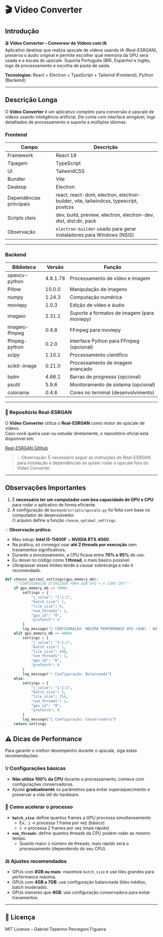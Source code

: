 # 🎬 Video Converter

## Introdução
🎬 **Video Converter – Conversor de Vídeos com IA**  
Aplicativo desktop que realiza upscale de vídeos usando IA (Real-ESRGAN), preserva o áudio original e permite escolher qual memória da GPU será usada e a escala do upscale. Suporta Português (BR), Espanhol e Inglês, logs de processamento e escolha de pasta de saída.

**Tecnologias:** React + Electron + TypeScript + Tailwind (Frontend), Python (Backend)

---

## Descrição Longa

O **Video Converter** é um aplicativo completo para conversão e upscale de vídeos usando inteligência artificial. Ele conta com interface amigável, logs detalhados de processamento e suporte a múltiplos idiomas.

### Frontend

| Campo | Descrição |
|-------|-----------|
| Framework | React 18 |
| Tipagem | TypeScript |
| UI | TailwindCSS |
| Bundler | Vite |
| Desktop | Electron |
| Dependências principais | react, react-dom, electron, electron-builder, vite, tailwindcss, typescript, postcss |
| Scripts úteis | dev, build, preview, electron, electron-dev, dist, dist:dir, pack |
| Observação | `electron-builder` usado para gerar instaladores para Windows (NSIS) |

---

### Backend

| Biblioteca | Versão | Função |
|------------|--------|-------|
| opencv-python | 4.8.1.78 | Processamento de vídeo e imagem |
| Pillow | 10.0.0 | Manipulação de imagens |
| numpy | 1.24.3 | Computação numérica |
| moviepy | 1.0.3 | Edição de vídeo e áudio |
| imageio | 2.31.1 | Suporte a formatos de imagem (para moviepy) |
| imageio-ffmpeg | 0.4.8 | FFmpeg para moviepy |
| ffmpeg-python | 0.2.0 | Interface Python para FFmpeg (opcional) |
| scipy | 1.10.1 | Processamento científico |
| scikit-image | 0.21.0 | Processamento de imagem avançado |
| tqdm | 4.66.1 | Barras de progresso (opcional) |
| psutil | 5.9.6 | Monitoramento de sistema (opcional) |
| colorama | 0.4.6 | Cores no terminal (desenvolvimento) |

---

### 🔗 Repositório Real-ESRGAN

O **Video Converter** utiliza o **Real-ESRGAN** como motor de upscale de vídeos.  
Caso você queira usar ou estudar diretamente, o repositório oficial está disponível em:  

[Real-ESRGAN GitHub](https://github.com/xinntao/Real-ESRGAN)

> 💡 Observação: É necessário seguir as instruções do Real-ESRGAN para instalação e dependências se quiser rodar o upscale fora do Video Converter.  

---


## Observações Importantes

1. É **necessário ter um computador com boa capacidade de GPU e CPU** para rodar o aplicativo de forma eficiente.
2. A configuração de `backend/scripts/upscale.py` foi feita com base no computador do desenvolvedor.  
O arquivo define a função `choose_optimal_settings`.

💡 **Observação prática:**  
- Meu setup: **Intel i5-11400F** + **NVIDIA RTX 4060**.  
- Na prática, só consegui usar **até 2 threads por execução** sem travamentos significativos.  
- Durante o processamento, a CPU ficava entre **70% e 95%** de uso.  
- Eu deixei no código como **1 thread**, o mais básico possível.  
- Ultrapassar esses limites tende a causar sobrecarga e não é recomendado.


```python
def choose_optimal_settings(gpu_memory_mb):
    """CONFIGURAÇÃO OTIMIZADA PARA 8GB GPU + 6 CORE CPU"""
    if gpu_memory_mb >= 7000:
        settings = {
            "j_value": "1:1:1",
            "batch_size": 1,
            "tile_size": 0,
            "num_threads": 1,
            "gpu_id": "0",
            "prefetch": 0
        }
        log_message("🚀 CONFIGURAÇÃO: MÁXIMA PERFORMANCE GPU (8GB) - BATCH=2")
    elif gpu_memory_mb >= 4000:
        settings = {
            "j_value": "1:1:1",
            "batch_size": 1,
            "tile_size": 400,
            "num_threads": 1,
            "gpu_id": "0",
            "prefetch": 0
        }
        log_message("⚡ Configuração: Balanceada")
    else:
        settings = {
            "j_value": "1:1:1", 
            "batch_size": 1,
            "tile_size": 256,
            "num_threads": 1,
            "gpu_id": "0",
            "prefetch": 0
        }
        log_message("🔧 Configuração: Conservadora")
    return settings
```
## ⚠️ Dicas de Performance

Para garantir o melhor desempenho durante o upscale, siga estas recomendações:

### 💡 Configurações básicas
- **Não utilize 100% da CPU** durante o processamento; comece com configurações conservadoras.  
- Ajuste **gradualmente** os parâmetros para evitar superaquecimento e preservar a vida útil do hardware.

### 🚀 Como acelerar o processo
- **`batch_size`**: define quantos frames a GPU processa simultaneamente.  
  - Ex.: `1` → processa 1 frame por vez (básico)  
  - `2` → processa 2 frames por vez (mais rápido)  
- **`num_threads`**: define quantos threads da CPU podem rodar ao mesmo tempo.  
  - Quanto maior o número de threads, mais rápido será o processamento (dependendo do seu CPU).

### ⚖️ Ajustes recomendados
- GPUs com **8GB ou mais**: maximize `batch_size` e use tiles grandes para performance máxima.  
- GPUs com **4GB a 7GB**: use configuração balanceada (tiles médios, batch moderado).  
- GPUs menores que **4GB**: use configuração conservadora para evitar travamentos.

---

## 📄 Licença

MIT License – Gabriel Teperino Percegoni Figueira
